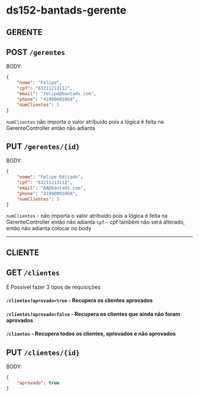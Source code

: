 # ds152-bantads-gerente

## GERENTE

## POST `/gerentes`
BODY:
```json
{
    "nome": "Felipe",
    "cpf": "63211213112",
    "email": "felipe@bantads.com",
    "phone": "41990001060",
    "numClientes": 3
}
```
`numClientes` não importa o valor atribuido pois a lógica é feita na GerenteController então não adianta



## PUT `/gerentes/{id}`
BODY:
```json
{
    "nome": "Felipe Editado",
    "cpf": "63211213112",
    "email": "AA@bantads.com",
    "phone": "41990001060",
    "numClientes": 3
}
```
`numClientes` - não importa o valor atribuido pois a lógica é feita na GerenteController então não adianta
`cpf` - cpf também não será alterado, então não adianta colocar no body



----------

## CLIENTE


## GET `/clientes`
É Possível fazer 3 tipos de requisições <br/>
#### `/clientes?aprovado=true` - Recupera os clientes aprovados
#### `/clientes?aprovado=false` -  Recupera os clientes que ainda não foram aprovados
#### `/clientes` - Recupera todos os clientes, aprovados e não aprovados

## PUT `/clientes/{id}`
BODY:
```json
{
    "aprovado": true
}
```

